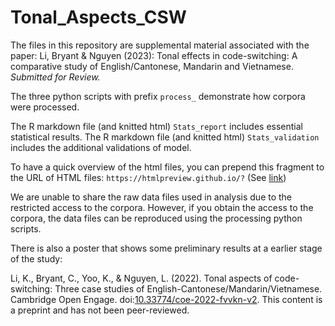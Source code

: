# Tonal_Aspects_CSW

The files in this repository are supplemental material associated with the paper: Li, Bryant & Nguyen (2023): Tonal effects in code-switching: A comparative study of English/Cantonese, Mandarin and Vietnamese. *Submitted for Review.*

The three python scripts with prefix `process_` demonstrate how corpora were processed. 

The R markdown file (and knitted html) `Stats_report` includes essential statistical results. The R markdown file (and knitted html) `Stats_validation` includes the additional validations of model.

To have a quick overview of the html files, you can prepend this fragment to the URL of HTML files: `https://htmlpreview.github.io/?` (See [link](https://github.com/htmlpreview/htmlpreview.github.com))

We are unable to share the raw data files used in analysis due to the restricted access to the corpora. However, if you obtain the access to the corpora, the data files can be reproduced using the processing python scripts. 

There is also a poster that shows some preliminary results at a earlier stage of the study: 

Li, K., Bryant, C., Yoo, K., & Nguyen, L. (2022). Tonal aspects of code-switching: Three case studies of English-Cantonese/Mandarin/Vietnamese. Cambridge Open Engage. doi:[10.33774/coe-2022-fvvkn-v2](https://www.cambridge.org/engage/coe/article-details/637c039ae70b0a5ea9a5a5c8). This content is a preprint and has not been peer-reviewed.
